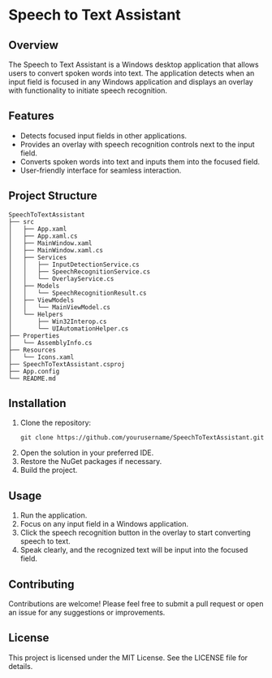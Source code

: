 # Speech to Text Assistant

## Overview
The Speech to Text Assistant is a Windows desktop application that allows users to convert spoken words into text. The application detects when an input field is focused in any Windows application and displays an overlay with functionality to initiate speech recognition.

## Features
- Detects focused input fields in other applications.
- Provides an overlay with speech recognition controls next to the input field.
- Converts spoken words into text and inputs them into the focused field.
- User-friendly interface for seamless interaction.

## Project Structure
```
SpeechToTextAssistant
├── src
│   ├── App.xaml
│   ├── App.xaml.cs
│   ├── MainWindow.xaml
│   ├── MainWindow.xaml.cs
│   ├── Services
│   │   ├── InputDetectionService.cs
│   │   ├── SpeechRecognitionService.cs
│   │   └── OverlayService.cs
│   ├── Models
│   │   └── SpeechRecognitionResult.cs
│   ├── ViewModels
│   │   └── MainViewModel.cs
│   └── Helpers
│       ├── Win32Interop.cs
│       └── UIAutomationHelper.cs
├── Properties
│   └── AssemblyInfo.cs
├── Resources
│   └── Icons.xaml
├── SpeechToTextAssistant.csproj
├── App.config
└── README.md
```

## Installation
1. Clone the repository:
   ```
   git clone https://github.com/yourusername/SpeechToTextAssistant.git
   ```
2. Open the solution in your preferred IDE.
3. Restore the NuGet packages if necessary.
4. Build the project.

## Usage
1. Run the application.
2. Focus on any input field in a Windows application.
3. Click the speech recognition button in the overlay to start converting speech to text.
4. Speak clearly, and the recognized text will be input into the focused field.

## Contributing
Contributions are welcome! Please feel free to submit a pull request or open an issue for any suggestions or improvements.

## License
This project is licensed under the MIT License. See the LICENSE file for details.